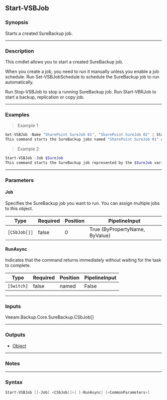 Start-VSBJob
------------

### Synopsis
Starts a created SureBackup job.

---

### Description

This cmdlet allows you to start a created SureBackup job.

When you create a job, you need to run it manually unless you enable a job schedule. Run Set-VSBJobSchedule to schedule the SureBackup job to run automatically.

Run Stop-VSBJob to stop a running SureBackup job. Run Start-VBRJob to start a backup, replication or copy job.

---

### Examples
> Example 1

```PowerShell
Get-VSBJob -Name "SharePoint SureJob 01", "SharePoint SureJob 02" | Start-VSBJob
This command starts the SureBackup jobs named "SharePoint SureJob 01" and "SharePoint SureJob 02". The jobs are obtained with Get-VSBJob and piped down.
```
> Example 2

```PowerShell
Start-VSBJob -Job $SureJob
This command starts the SureBackup job represented by the $SureJob variable. The job object is obtained with Get-VSBJob and assigned to the variable beforehand.
```

---

### Parameters
#### **Job**
Specifies the SureBackup job you want to run. You can assign multiple jobs to this object.

|Type        |Required|Position|PipelineInput                 |
|------------|--------|--------|------------------------------|
|`[CSbJob[]]`|false   |0       |True (ByPropertyName, ByValue)|

#### **RunAsync**
Indicates that the command returns immediately without waiting for the task to complete.

|Type      |Required|Position|PipelineInput|
|----------|--------|--------|-------------|
|`[Switch]`|false   |named   |False        |

---

### Inputs
Veeam.Backup.Core.SureBackup.CSbJob[]

---

### Outputs
* [Object](https://learn.microsoft.com/en-us/dotnet/api/System.Object)

---

### Notes

---

### Syntax
```PowerShell
Start-VSBJob [[-Job] <CSbJob[]>] [-RunAsync] [<CommonParameters>]
```
